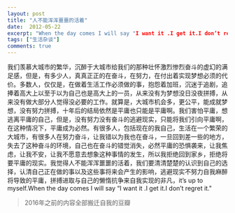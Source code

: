 ```yaml
---
layout: post
title: "人不能浑浑噩噩的活着"
date:  2012-05-22
excerpt: "When the day comes I will say "I want it .I get it.I don’t regret it.""
tags: ["生活杂谈"]
comments: true
---
```


我们羡慕大城市的繁华，沉醉于大城市给我们的那种壮怀激烈惨烈奋斗的虚幻的满足感，但是，有多少人，真真正正的在奋斗，在努力，在付出着实现梦想必须的代价。多数人，仅仅是，在做着生活工作必须做的事，抱怨着加班，沉迷于追剧，追捧着高大上以至于以为自己也是高大上的一员，从来没有为梦想没日没夜拼搏，从来没有做大部分人觉得没必要的工作。就算是，大城市机会多，更公平，能成就梦想，没有努力拼搏，十年后的结局依然是平庸也只能是平庸啊。我们害怕平庸，想逃离平庸的自己，但是，没有努力没有奋斗的逃避现实，只能将我们引向平庸啊，在这种情况下，平庸成为必然。有很多人，包括现在的我自己，生活在一个繁荣的大城市，有很多人在努力奋斗，让我错以为我也在奋斗，一旦回到差一些的地方，失去了这种奋斗的环境，自己也在奋斗的错觉消失，必然平庸的恐惧袭来，让我焦虑，让我不安，让我不愿意去想象这种事情的发生，所以我拒绝回到家乡，拒绝将要平庸的现实。我觉得人不能浑浑噩噩的活着，我们要清清楚楚的认识到自己的选择，认清自己正在做的事以及这些事将来会产生的影响，逃避现实不努力自我麻醉将导致的平庸，拼搏进取与自己的懒惰抗争来自我实现的非凡，it’s up to myself.When the day comes I will say “I want it .I get it.I don’t regret it."

> 2016年之前的内容全部搬迁自我的豆瓣


